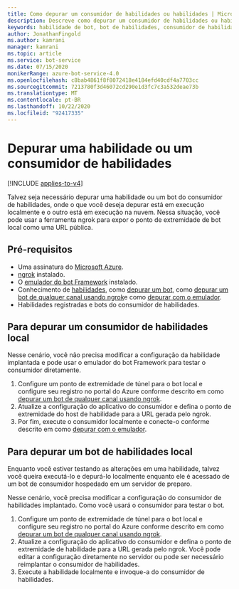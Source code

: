 ```yaml
---
title: Como depurar um consumidor de habilidades ou habilidades | Microsoft Docs
description: Descreve como depurar um consumidor de habilidades ou habilidades com ngrok, quando apenas um bot é local.
keywords: habilidade de bot, bot de habilidades, consumidor de habilidades, depuração
author: JonathanFingold
ms.author: kamrani
manager: kamrani
ms.topic: article
ms.service: bot-service
ms.date: 07/15/2020
monikerRange: azure-bot-service-4.0
ms.openlocfilehash: c8bab4861f8f8072418e4184efd40cdf4a7703cc
ms.sourcegitcommit: 7213780f3d46072cd290e1d3fc7c3a532deae73b
ms.translationtype: MT
ms.contentlocale: pt-BR
ms.lasthandoff: 10/22/2020
ms.locfileid: "92417335"
---
```

# <a name="debug-a-skill-or-skill-consumer"></a>Depurar uma habilidade ou um consumidor de habilidades

[!INCLUDE [applies-to-v4](../includes/applies-to-v4-current.md)]

Talvez seja necessário depurar uma habilidade ou um bot do consumidor de habilidades, onde o que você deseja depurar está em execução localmente e o outro está em execução na nuvem. Nessa situação, você pode usar a ferramenta ngrok para expor o ponto de extremidade de bot local como uma URL pública.

## <a name="prerequisites"></a>Pré-requisitos

- Uma assinatura do [Microsoft Azure](https://azure.microsoft.com/).
- [ngrok](https://ngrok.com/) instalado.
- O [emulador do bot Framework](https://aka.ms/Emulator-wiki-getting-started) instalado.
- Conhecimento de [habilidades](skills-conceptual.md), como [depurar um bot](../bot-service-debug-bot.md), como [depurar um bot de qualquer canal usando ngrok](../bot-service-debug-channel-ngrok.md)e como [depurar com o emulador](../bot-service-debug-emulator.md).
- Habilidades registradas e bots do consumidor de habilidades.

## <a name="to-debug-a-local-skill-consumer"></a>Para depurar um consumidor de habilidades local

Nesse cenário, você não precisa modificar a configuração da habilidade implantada e pode usar o emulador do bot Framework para testar o consumidor diretamente.

1. Configure um ponto de extremidade de túnel para o bot local e configure seu registro no portal do Azure conforme descrito em como [depurar um bot de qualquer canal usando ngrok](../bot-service-debug-channel-ngrok.md).
1. Atualize a configuração do aplicativo do consumidor e defina o ponto de extremidade do host de habilidade para a URL gerada pelo ngrok.
1. Por fim, execute o consumidor localmente e conecte-o conforme descrito em como [depurar com o emulador](../bot-service-debug-emulator.md).

## <a name="to-debug-a-local-skill-bot"></a>Para depurar um bot de habilidades local

Enquanto você estiver testando as alterações em uma habilidade, talvez você queira executá-lo e depurá-lo localmente enquanto ele é acessado de um bot de consumidor hospedado em um servidor de preparo.

Nesse cenário, você precisa modificar a configuração do consumidor de habilidades implantado. Como você usará o consumidor para testar o bot.

1. Configure um ponto de extremidade de túnel para o bot local e configure seu registro no portal do Azure conforme descrito em como [depurar um bot de qualquer canal usando ngrok](../bot-service-debug-channel-ngrok.md).
1. Atualize a configuração do aplicativo do consumidor e defina o ponto de extremidade de habilidade para a URL gerada pelo ngrok.
   Você pode editar a configuração diretamente no servidor ou pode ser necessário reimplantar o consumidor de habilidades.
1. Execute a habilidade localmente e invoque-a do consumidor de habilidades.
